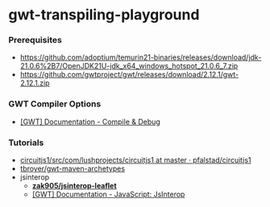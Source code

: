 gwt-transpiling-playground
==========================
### Prerequisites
- https://github.com/adoptium/temurin21-binaries/releases/download/jdk-21.0.6%2B7/OpenJDK21U-jdk_x64_windows_hotspot_21.0.6_7.zip
- https://github.com/gwtproject/gwt/releases/download/2.12.1/gwt-2.12.1.zip

### GWT Compiler Options
- [[GWT] Documentation - Compile & Debug](https://www.gwtproject.org/doc/latest/DevGuideCompilingAndDebugging.html#DevGuideCompilerOptions)

### Tutorials
- [circuitjs1/src/com/lushprojects/circuitjs1 at master · pfalstad/circuitjs1](https://github.com/pfalstad/circuitjs1/tree/master/src/com/lushprojects/circuitjs1)
- [tbroyer/gwt-maven-archetypes](https://github.com/tbroyer/gwt-maven-archetypes/tree/main)
- jsinterop
    - [**zak905/jsinterop-leaflet**](https://github.com/zak905/jsinterop-leaflet)
    - [[GWT] Documentation - JavaScript: JsInterop](https://www.gwtproject.org/doc/latest/DevGuideCodingBasicsJsInterop.html)